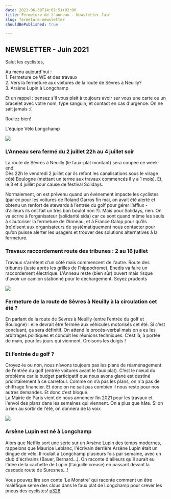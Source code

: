 ```yaml
---
date: 2021-06-30T14:02:51+02:00
title: Fermeture de l'anneau - Newsletter Juin
slug: fermeture-newsletter
shouldBePublished: true

---
```

## NEWSLETTER - Juin 2021

Salut les cyclistes,

Au menu aujourd'hui :  
1\. Fermeture ce WE et des travaux  
2\. Vers la fermeture aux voitures de la route de Sèvres à Neuilly?  
3\. Arsène Lupin à Longchamp

Et un rappel : pensez s'il vous plait à toujours avoir sur vous une carte ou un bracelet avec votre nom, type sanguin, et contact en cas d'urgence. On ne sait jamais :(

Roulez bien!

L'équipe Vélo Longchamp

![](/media/unnamed-1.jpg)

### L’Anneau sera fermé du 2 juillet 22h au 4 juillet soir

La route de Sèvres à Neuilly (le faux-plat montant) sera coupée ce week-end.  
Dès 22h le vendredi 2 juillet car ils refont les canalisations sous le virage côté Boulogne (mettant un terme aux travaux commencés il y a 1 mois). Et, le 3 et 4 juillet pour cause de festival Solidays.

Normalement, on est prévenu quand un évènement impacte les cyclistes (par ex pour les voitures de Roland Garros fin mai, on avait été alerté et obtenu un renfort de stewards à l’entrée du golf pour gérer l’afflux - d’ailleurs ils ont fait un très bon boulot non ?). Mais pour Solidays, rien. On va écrire à l’organisateur (solidarité sida) car ce sont quand même les seuls à s’autoriser la fermeture de l’Anneau, et à France Galop pour qu'ils (re)disent aux organisateurs de systématiquement nous contacter pour qu’on puisse alerter les usagers et trouver des solutions alternatives à la fermeture.

### Travaux raccordement route des tribunes : 2 au 16 juillet

Travaux s'arrêtent d'un côté mais commencent de l'autre. Route des tribunes (juste après les grilles de l'hippodrome), Enedis va faire un raccordement électrique. L'Anneau reste (bien sûr) ouvert mais risque d'avoir un camion stationné pour le déchargement. Soyez prudents

![](/media/unnamed.png)

### Fermeture de la route de Sèvres à Neuilly à la circulation cet été ?

En parlant de la route de Sèvres à Neuilly (entre l’entrée du golf et Boulogne) : elle devrait être fermée aux véhicules motorisés cet été. Si c’est concluant, ça sera définitif. On attend le procès-verbal mais on a eu les arbitrages politiques et conduit les réunions techniques. C’est là, à portée de main, pour les jours qui viennent. Croisons les doigts !

### Et l’entrée du golf ?

Croyez-le ou non, nous n’avons toujours pas les plans de réaménagement de l’entrée du golf (entrée voitures avant le faux plat). C’est le nœud du problème car le budget participatif que nous avons glané est destiné prioritairement à ce carrefour. Comme on n’a pas les plans, on n'a pas de chiffrage financier. Et donc on ne sait pas combien il nous reste pour nos autres demandes. Et donc c’est bloqué.  
La Mairie de Paris vient de nous annoncer fin 2021 pour les travaux et l'envoi des plans dans les semaines qui viennent. On a plus que hâte. Si on a rien au sortir de l'été, on donnera de la voix

![](/media/unnamed-2.jpg)

### Arsène Lupin est né à Longchamp

Alors que Netflix sort une série sur un Arsène Lupin des temps modernes, rappelons que Maurice Leblanc, l'écrivain derrière Arsène Lupin était un dingue de vélo. Il roulait à Longchamp plusieurs fois par semaine, avec un club d'écrivains (Bauer, Bernard...). On raconte d'ailleurs qu'il aurait eu l'idée de la cachette de Lupin (l'aiguille creuse) en passant devant la cascade route de Suresnes...!

Vous pouvez lire son conte 'Le Monstre' qui raconte comment un être maléfique sème des clous dans le faux plat de Longchamp pour crever les pneus des cyclistes! [p328](https://www.google.fr/books/edition/CONTES_du_Soleil_et_de_la_Pluie_1902_190/EIFcDwAAQBAJ?hl=fr&gbpv=1&dq=maurice+leblanc+longchamp&pg=PA328&printsec=frontcover)